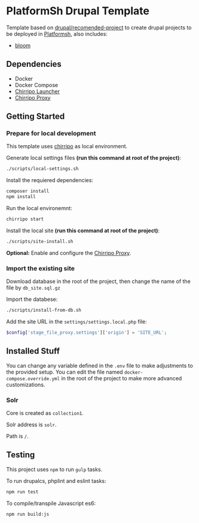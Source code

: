 # PlatformSh Drupal Template

Template based on [drupal/recomended-project](https://github.com/drupal/recommended-project) to create drupal projects to be deployed in [Platformsh](https://platform.sh/), also includes:

- [bloom](https://github.com/ManatiCR/bloom)

## Dependencies

- Docker
- Docker Compose
- [Chirripo Launcher](https://docs.chirripo.dev/chirripo-launcher/)
- [Chirripo Proxy](https://docs.chirripo.dev/chirripo-proxy/)

## Getting Started

### Prepare for local development

This template uses [chirripo](https://docs.chirripo.dev/) as local environment.

Generate local settings files **(run this command at root of the project)**:

```bash
./scripts/local-settings.sh
```

Install the requiered dependencies:

```bash
composer install
npm install
```

Run the local environemnt:

```bash
chirripo start
```

Install the local site **(run this command at root of the project)**:

```bash
./scripts/site-install.sh
```

**Optional:** Enable and configure the [Chirripo Proxy](https://docs.chirripo.dev/chirripo-proxy/).

### Import the existing site

Download database in the root of the project, then change the name of the file by `db_site.sql.gz`

Import the databese:

```bash
./scripts/install-from-db.sh
```

Add the site URL in the  `settings/settings.local.php` file:

```php
$config['stage_file_proxy.settings']['origin'] = 'SITE_URL';
```

## Installed Stuff

You can change any variable defined in the `.env` file to make adjustments to the provided setup. You can edit the file named `docker-compose.override.yml` in the root of the project to make more advanced customizations.

### Solr

Core is created as `collection1`.

Solr address is `solr`.

Path is `/`.

## Testing

This project uses `npm` to run `gulp` tasks.

To run drupalcs, phplint and eslint tasks:

```bash
npm run test
```

To compile/transpile Javascript es6:

```bash
npm run build:js
```
